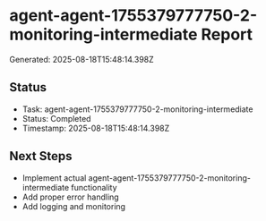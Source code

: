 # agent-agent-1755379777750-2-monitoring-intermediate Report

Generated: 2025-08-18T15:48:14.398Z

## Status
- Task: agent-agent-1755379777750-2-monitoring-intermediate
- Status: Completed
- Timestamp: 2025-08-18T15:48:14.398Z

## Next Steps
- Implement actual agent-agent-1755379777750-2-monitoring-intermediate functionality
- Add proper error handling
- Add logging and monitoring
